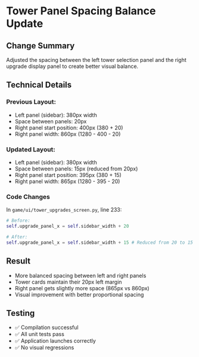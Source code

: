 # Tower Panel Spacing Balance Update

## Change Summary
Adjusted the spacing between the left tower selection panel and the right upgrade display panel to create better visual balance.

## Technical Details

### Previous Layout:
- Left panel (sidebar): 380px width
- Space between panels: 20px
- Right panel start position: 400px (380 + 20)
- Right panel width: 860px (1280 - 400 - 20)

### Updated Layout:
- Left panel (sidebar): 380px width  
- Space between panels: 15px (reduced from 20px)
- Right panel start position: 395px (380 + 15)
- Right panel width: 865px (1280 - 395 - 20)

### Code Changes
In `game/ui/tower_upgrades_screen.py`, line 233:
```python
# Before:
self.upgrade_panel_x = self.sidebar_width + 20

# After: 
self.upgrade_panel_x = self.sidebar_width + 15 # Reduced from 20 to 15 for better balance
```

## Result
- More balanced spacing between left and right panels
- Tower cards maintain their 20px left margin
- Right panel gets slightly more space (865px vs 860px)
- Visual improvement with better proportional spacing

## Testing
- ✅ Compilation successful
- ✅ All unit tests pass
- ✅ Application launches correctly
- ✅ No visual regressions
